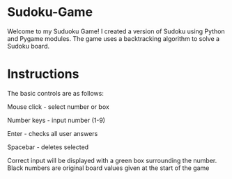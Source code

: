 # Sudoku-Game
Welcome to my Suduoku Game! I created a version of Sudoku using Python and Pygame modules. The game uses a backtracking algorithm to solve a Sudoku board.

# Instructions 
The basic controls are as follows:

Mouse click - select number or box

Number keys - input number (1-9)

Enter - checks all user answers 

Spacebar - deletes selected 

Correct input will be displayed with a green box surrounding the number. Black numbers are original board values given at the start of the game
